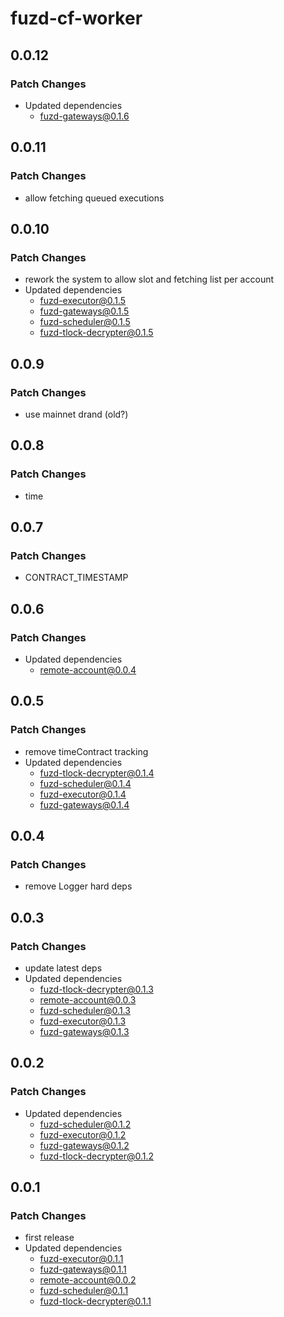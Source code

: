 # fuzd-cf-worker

## 0.0.12

### Patch Changes

- Updated dependencies
  - fuzd-gateways@0.1.6

## 0.0.11

### Patch Changes

- allow fetching queued executions

## 0.0.10

### Patch Changes

- rework the system to allow slot and fetching list per account
- Updated dependencies
  - fuzd-executor@0.1.5
  - fuzd-gateways@0.1.5
  - fuzd-scheduler@0.1.5
  - fuzd-tlock-decrypter@0.1.5

## 0.0.9

### Patch Changes

- use mainnet drand (old?)

## 0.0.8

### Patch Changes

- time

## 0.0.7

### Patch Changes

- CONTRACT_TIMESTAMP

## 0.0.6

### Patch Changes

- Updated dependencies
  - remote-account@0.0.4

## 0.0.5

### Patch Changes

- remove timeContract tracking
- Updated dependencies
  - fuzd-tlock-decrypter@0.1.4
  - fuzd-scheduler@0.1.4
  - fuzd-executor@0.1.4
  - fuzd-gateways@0.1.4

## 0.0.4

### Patch Changes

- remove Logger hard deps

## 0.0.3

### Patch Changes

- update latest deps
- Updated dependencies
  - fuzd-tlock-decrypter@0.1.3
  - remote-account@0.0.3
  - fuzd-scheduler@0.1.3
  - fuzd-executor@0.1.3
  - fuzd-gateways@0.1.3

## 0.0.2

### Patch Changes

- Updated dependencies
  - fuzd-scheduler@0.1.2
  - fuzd-executor@0.1.2
  - fuzd-gateways@0.1.2
  - fuzd-tlock-decrypter@0.1.2

## 0.0.1

### Patch Changes

- first release
- Updated dependencies
  - fuzd-executor@0.1.1
  - fuzd-gateways@0.1.1
  - remote-account@0.0.2
  - fuzd-scheduler@0.1.1
  - fuzd-tlock-decrypter@0.1.1
